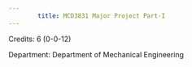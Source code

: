 ```yaml
---
        title: MCD3831 Major Project Part-I
---
```

Credits: 6 (0-0-12)

Department: Department of Mechanical Engineering

